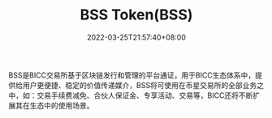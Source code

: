 ﻿---
weight: 
title: "BSS Token(BSS)"
description: "BSS是BICC交易所基于区块链发行和管理的平台通证，用于BICC生态体系中，提供给用户更便捷、稳定的价值传递媒介，BSS将可使用在币星交易所的全部业务之中，如：交易手续费减免、合..."
date: 2022-03-25T21:57:40+08:00
lastmod: 2022-03-25T16:45:40+08:00
draft: false
authors: ["Metabd"]
featuredImage: "bss-tokenbss.webp"
link: ""
tags: ["数字代币","BSS Token(BSS)"]
categories: ["navigation"]
navigation: ["数字代币"]
lightgallery: true
toc: true
pinned: false
recommend: false
recommend1: false
---
BSS是BICC交易所基于区块链发行和管理的平台通证，用于BICC生态体系中，提供给用户更便捷、稳定的价值传递媒介，BSS将可使用在币星交易所的全部业务之中，如：交易手续费减免、合伙人保证金、专享活动、交易等，BICC还将不断扩展其在生态中的使用场景。
